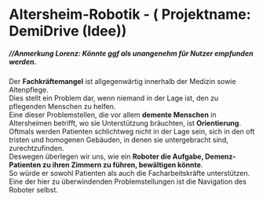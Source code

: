 # Altersheim-Robotik - ( Projektname: DemiDrive (Idee)) 
##### //Anmerkung Lorenz: Könnte ggf als unangenehm für Nutzer empfunden werden. 


Der <strong>Fachkräftemangel</strong> ist allgegenwärtig innerhalb der Medizin sowie Altenpflege.  
 Dies stellt ein Problem dar, wenn niemand in der Lage ist, den zu pflegenden Menschen zu helfen.  
  Eine dieser Problemstellen, die vor allem <strong>demente Menschen</strong> in Altersheimen betrifft, wo sie Unterstützung bräuchten, ist <strong>Orientierung</strong>.  
   Oftmals werden Patienten schlichtweg nicht in der Lage sein, sich in den oft tristen und homogenen Gebäuden, in denen sie untergebracht sind, zurechtzufinden.  
    Deswegen überlegen wir uns, wie ein <strong>Roboter die Aufgabe, Demenz-Patienten zu ihren Zimmern zu führen, bewältigen könnte</strong>.  
     So würde er sowohl Patienten als auch die Facharbeitskräfte unterstützen.  
     Eine der hier zu überwindenden Problemstellungen ist die Navigation des Roboter selbst.
  
